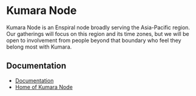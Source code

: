 # Kumara Node

Kumara Node is an Enspiral node broadly serving the Asia-Pacific region. Our gatherings will focus on this region and its time zones, but we will be open to involvement from people beyond that boundary who feel they belong most with Kumara.

## Documentation
- [Documentation](https://docs.google.com/document/d/1vAmj-D6baDj_sJ8uHxiIsMcPYdHeFv-FrlY5oqrUsRs/edit)
- [Home of Kumara Node](https://optimi.notion.site/Home-page-7223fe6427b14afb86b934261cc618c2)
